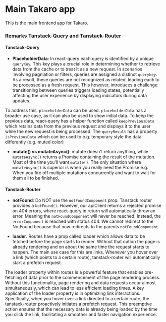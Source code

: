# Main Takaro app

This is the main frontend app for Takaro.


### Remarks Tanstack-Query and Tanstack-Router

#### Tanstack-Query

- **PlaceholderData**: In react-query each query is identified by a unique `queryKey`. This key plays a crucial role in determining whether to retrieve data from the cache or to treat it as a new request.
In scenarios involving pagniation or filters, queries are assigned a distinct `querykey`. As a result, these queries are not recognized as related, leading each to be processed as a fresh request.
This however, introduces a challenge: transitioning between queries triggers loading states, potentially affecting the user experience by displaying indicators during data updates. 

To address this, `placeholderData` can be used. `placeholderData` has a broader use case, as it can also be used to show initial data. To keep the previous data, react-query has a helper function called `keepPreviousData` which retains data from the previous request and displays it to the user while the new request is being processed. The `queryResult` has a property `isPreviousData` which can be used to e.g. temporary style the data differently (e.g. muted color)

- **mutate() vs mutateAsync()**: mutate doesn't return anything, while `mutateAsync()` returns a Promise containing the result of the mutation. Most of the time you'll want `mutate()`. The only situation where `mutateAsync()` is superior is when
you really need the Promise e.g. When you fire off multiple mutations concurrently and want to wait for them all to be finished. 

#### Tanstack-Router


- **notFound**:  Do NOT use the `notFoundComponent` prop. Tanstack router provides a `NotFound()`. However, our apiClient returns a rejected promise on 404 errors, where react-query in return will automatically throw an error. Meaning the `notFoundComponent` will never be reached. Instead, the `errorComponent` is reached with status 404. We cannot redirect to the NotFound because that now redirects to the parents `notFoundComponent`.

- **loader**: Routes have a prop called loader which allows data to be fetched before the page starts to render. Without that option the page is already rendering and on about the same time the request starts to happen.
The main use case for this are links. Whenever you hover over a link (which points to a certain route), tanstack-router will automatically start a prefetch request. 


The loader property within routes is a powerful feature that enables pre-fetching of data prior to the commencement of the page rendering process. Without this functionality, page rendering and data requests occur almost simultaneously, which can lead to less efficient loading times. A key application of the loader property is in optimizing link interactions. Specifically, when you hover over a link directed to a certain route, the tanstack-router proactively initiates a prefetch request. This preemptive action ensures that the necessary data is already being loaded by the time you click the link, facilitating a smoother and faster navigation experience.

